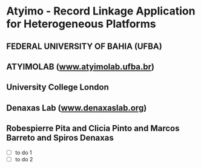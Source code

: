 # Atyimo - Record Linkage Application for Heterogeneous Platforms

## FEDERAL UNIVERSITY OF BAHIA (UFBA)
## ATYIMOLAB (www.atyimolab.ufba.br)
## University College London
## Denaxas Lab (www.denaxaslab.org)
## Robespierre Pita and Clicia Pinto and Marcos Barreto and Spiros Denaxas


- [ ] to do 1
- [ ] to do 2
